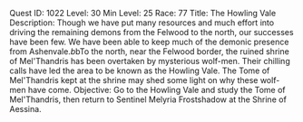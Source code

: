 Quest ID: 1022
Level: 30
Min Level: 25
Race: 77
Title: The Howling Vale
Description: Though we have put many resources and much effort into driving the remaining demons from the Felwood to the north, our successes have been few. We have been able to keep much of the demonic presence from Ashenvale.$b$bTo the north, near the Felwood border, the ruined shrine of Mel'Thandris has been overtaken by mysterious wolf-men. Their chilling calls have led the area to be known as the Howling Vale. The Tome of Mel'Thandris kept at the shrine may shed some light on why these wolf-men have come.
Objective: Go to the Howling Vale and study the Tome of Mel'Thandris, then return to Sentinel Melyria Frostshadow at the Shrine of Aessina.
